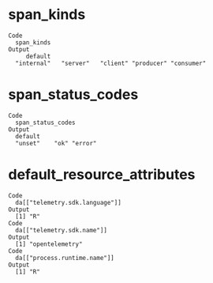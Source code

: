 # span_kinds

    Code
      span_kinds
    Output
         default                                             
      "internal"   "server"   "client" "producer" "consumer" 

# span_status_codes

    Code
      span_status_codes
    Output
      default                 
      "unset"    "ok" "error" 

# default_resource_attributes

    Code
      da[["telemetry.sdk.language"]]
    Output
      [1] "R"
    Code
      da[["telemetry.sdk.name"]]
    Output
      [1] "opentelemetry"
    Code
      da[["process.runtime.name"]]
    Output
      [1] "R"

